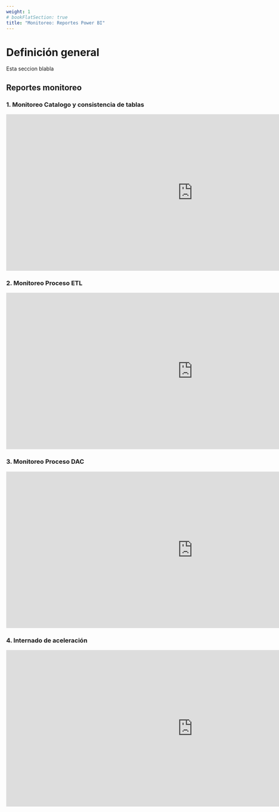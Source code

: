 ```yaml
---
weight: 1
# bookFlatSection: true
title: "Monitoreo: Reportes Power BI"
---
```



# Definición general
Esta seccion blabla



## Reportes monitoreo

### 1. Monitoreo Catalogo y consistencia de tablas

<iframe width="1000" height="420" src="https://app.powerbi.com/view?r=eyJrIjoiNTZmYmI0ZDMtMGZjMS00NzY2LWJhMWMtOTZhMzZlZmVkNzU2IiwidCI6IjVmZjVkOWZhLWY4M2YtNGFjMS1hNGQyLWViNDhlYTBhMDBkMiIsImMiOjR9&pageName=ReportSectione03b0e9fef1fe0b13432" frameborder="0" allowFullScreen="true"></iframe>


### 2. Monitoreo Proceso ETL

<iframe width="1000" height="420" src="https://app.powerbi.com/view?r=eyJrIjoiNTZmYmI0ZDMtMGZjMS00NzY2LWJhMWMtOTZhMzZlZmVkNzU2IiwidCI6IjVmZjVkOWZhLWY4M2YtNGFjMS1hNGQyLWViNDhlYTBhMDBkMiIsImMiOjR9" frameborder="0" allowFullScreen="true"></iframe>


### 3. Monitoreo Proceso DAC

<iframe width="1000" height="420" src="https://app.powerbi.com/view?r=eyJrIjoiMDg0MDBkMGEtNDQxOC00NTg5LWFmYTQtNzQwM2Q3MDg3NDI0IiwidCI6IjVmZjVkOWZhLWY4M2YtNGFjMS1hNGQyLWViNDhlYTBhMDBkMiIsImMiOjR9" frameborder="0" allowFullScreen="true"></iframe>

### 4. Internado de aceleración


<iframe width="1000" height="420" src="https://app.powerbi.com/view?r=eyJrIjoiZGQyNzM4ZGYtMmY2Zi00ODMzLTkzYjAtYTY4Y2Y1NzlmZmI1IiwidCI6IjVmZjVkOWZhLWY4M2YtNGFjMS1hNGQyLWViNDhlYTBhMDBkMiIsImMiOjR9&pageName=ReportSection" frameborder="0" allowFullScreen="true"></iframe>









